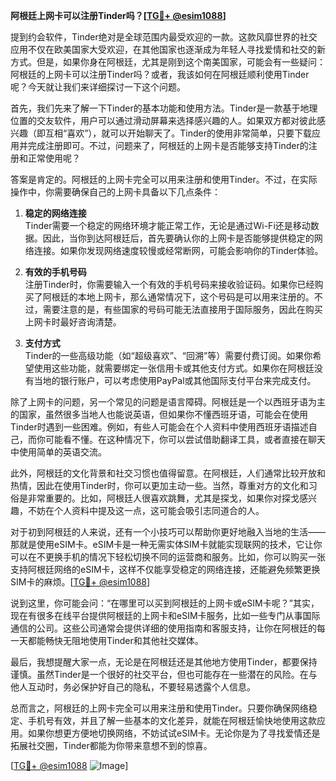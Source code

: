 **阿根廷上网卡可以注册Tinder吗？[[TG💪+ @esim1088](https://t.me/s/esim1088)]**

提到约会软件，Tinder绝对是全球范围内最受欢迎的一款。这款风靡世界的社交应用不仅在欧美国家大受欢迎，在其他国家也逐渐成为年轻人寻找爱情和社交的新方式。但是，如果你身在阿根廷，尤其是刚到这个南美国家，可能会有一些疑问：阿根廷的上网卡可以注册Tinder吗？或者，我该如何在阿根廷顺利使用Tinder呢？今天就让我们来详细探讨一下这个问题。

首先，我们先来了解一下Tinder的基本功能和使用方法。Tinder是一款基于地理位置的交友软件，用户可以通过滑动屏幕来选择感兴趣的人。如果双方都对彼此感兴趣（即互相“喜欢”），就可以开始聊天了。Tinder的使用非常简单，只要下载应用并完成注册即可。不过，问题来了，阿根廷的上网卡是否能够支持Tinder的注册和正常使用呢？

答案是肯定的。阿根廷的上网卡完全可以用来注册和使用Tinder。不过，在实际操作中，你需要确保自己的上网卡具备以下几点条件：

1. **稳定的网络连接**  
   Tinder需要一个稳定的网络环境才能正常工作，无论是通过Wi-Fi还是移动数据。因此，当你到达阿根廷后，首先要确认你的上网卡是否能够提供稳定的网络连接。如果你发现网络速度较慢或经常断网，可能会影响你的Tinder体验。

2. **有效的手机号码**  
   注册Tinder时，你需要输入一个有效的手机号码来接收验证码。如果你已经购买了阿根廷的本地上网卡，那么通常情况下，这个号码是可以用来注册的。不过，需要注意的是，有些国家的号码可能无法直接用于国际服务，因此在购买上网卡时最好咨询清楚。

3. **支付方式**  
   Tinder的一些高级功能（如“超级喜欢”、“回溯”等）需要付费订阅。如果你希望使用这些功能，就需要绑定一张信用卡或其他支付方式。如果你在阿根廷没有当地的银行账户，可以考虑使用PayPal或其他国际支付平台来完成支付。

除了上网卡的问题，另一个常见的问题是语言障碍。阿根廷是一个以西班牙语为主的国家，虽然很多当地人也能说英语，但如果你不懂西班牙语，可能会在使用Tinder时遇到一些困难。例如，有些人可能会在个人资料中使用西班牙语描述自己，而你可能看不懂。在这种情况下，你可以尝试借助翻译工具，或者直接在聊天中使用简单的英语交流。

此外，阿根廷的文化背景和社交习惯也值得留意。在阿根廷，人们通常比较开放和热情，因此在使用Tinder时，你可以更加主动一些。当然，尊重对方的文化和习俗是非常重要的。比如，阿根廷人很喜欢跳舞，尤其是探戈，如果你对探戈感兴趣，不妨在个人资料中提及这一点，这可能会吸引志同道合的人。

对于初到阿根廷的人来说，还有一个小技巧可以帮助你更好地融入当地的生活——那就是使用eSIM卡。eSIM卡是一种无需实体SIM卡就能实现联网的技术，它让你可以在不更换手机的情况下轻松切换不同的运营商和服务。比如，你可以购买一张支持阿根廷网络的eSIM卡，这样不仅能享受稳定的网络连接，还能避免频繁更换SIM卡的麻烦。[[TG💪+ @esim1088](https://t.me/s/esim1088)]

说到这里，你可能会问：“在哪里可以买到阿根廷的上网卡或eSIM卡呢？”其实，现在有很多在线平台提供阿根廷的上网卡和eSIM卡服务，比如一些专门从事国际通信的公司。这些公司通常会提供详细的使用指南和客服支持，让你在阿根廷的每一天都能畅快无阻地使用Tinder和其他社交媒体。

最后，我想提醒大家一点，无论是在阿根廷还是其他地方使用Tinder，都要保持谨慎。虽然Tinder是一个很好的社交平台，但也可能存在一些潜在的风险。在与他人互动时，务必保护好自己的隐私，不要轻易透露个人信息。

总而言之，阿根廷的上网卡完全可以用来注册和使用Tinder。只要你确保网络稳定、手机号有效，并且了解一些基本的文化差异，就能在阿根廷愉快地使用这款应用。如果你想更方便地切换网络，不妨试试eSIM卡。无论你是为了寻找爱情还是拓展社交圈，Tinder都能为你带来意想不到的惊喜。

[[TG💪+ @esim1088](https://t.me/s/esim1088) ![Image](https://i.postimg.cc/4NQfJmqS/Snipaste-2025-05-13-00-14-12.png)]